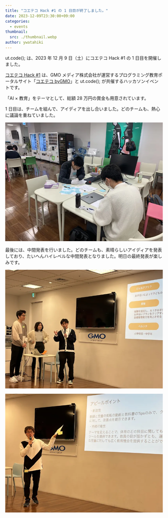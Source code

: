 ```yaml
---
title: "コエテコ Hack #1 の 1 日目が終了しました。"
date: 2023-12-09T23:30:00+09:00
categories:
  - events
thumbnail:
  src: ./thumbnail.webp
author: ywatahiki
---
```


ut.code(); は、2023 年 12 月 9 日（土）にコエテコ Hack #1 の 1 日目を開催しました。

[コエテコ Hack #1](https://utcode.net/events/coeteco-hack-1/) は、GMO メディア株式会社が運営するプログラミング教育ポータルサイト「[コエテコ byGMO](https://coeteco.jp/)」と ut.code(); が共催するハッカソンイベントです。

「AI × 教育」をテーマとして、総額 28 万円の賞金も用意されています。

1 日目は、チームを組んで、アイディアを出し合いました。どのチームも、熱心に議論を重ねていました。

![作業風景](./work.webp)

最後には、中間発表を行いました。どのチームも、素晴らしいアイディアを発表しており、たいへんハイレベルな中間発表となりました。明日の最終発表が楽しみです。

![中間発表1](./presentation1.webp)

![中間発表2](./presentation2.webp)
